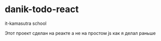 # danik-todo-react
it-kamasutra school

Этот проект сделан на реакте а не на простом js как я делал раньше
